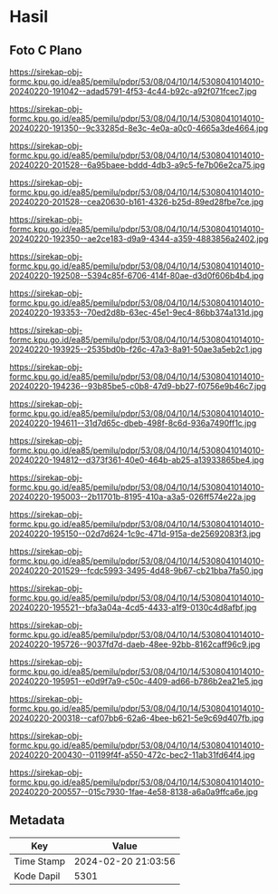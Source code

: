 # Hasil

## Foto C Plano

https://sirekap-obj-formc.kpu.go.id/ea85/pemilu/pdpr/53/08/04/10/14/5308041014010-20240220-191042--adad5791-4f53-4c44-b92c-a92f071fcec7.jpg

https://sirekap-obj-formc.kpu.go.id/ea85/pemilu/pdpr/53/08/04/10/14/5308041014010-20240220-191350--9c33285d-8e3c-4e0a-a0c0-4665a3de4664.jpg

https://sirekap-obj-formc.kpu.go.id/ea85/pemilu/pdpr/53/08/04/10/14/5308041014010-20240220-201528--6a95baee-bddd-4db3-a9c5-fe7b06e2ca75.jpg

https://sirekap-obj-formc.kpu.go.id/ea85/pemilu/pdpr/53/08/04/10/14/5308041014010-20240220-201528--cea20630-b161-4326-b25d-89ed28fbe7ce.jpg

https://sirekap-obj-formc.kpu.go.id/ea85/pemilu/pdpr/53/08/04/10/14/5308041014010-20240220-192350--ae2ce183-d9a9-4344-a359-4883856a2402.jpg

https://sirekap-obj-formc.kpu.go.id/ea85/pemilu/pdpr/53/08/04/10/14/5308041014010-20240220-192508--5394c85f-6706-414f-80ae-d3d0f606b4b4.jpg

https://sirekap-obj-formc.kpu.go.id/ea85/pemilu/pdpr/53/08/04/10/14/5308041014010-20240220-193353--70ed2d8b-63ec-45e1-9ec4-86bb374a131d.jpg

https://sirekap-obj-formc.kpu.go.id/ea85/pemilu/pdpr/53/08/04/10/14/5308041014010-20240220-193925--2535bd0b-f26c-47a3-8a91-50ae3a5eb2c1.jpg

https://sirekap-obj-formc.kpu.go.id/ea85/pemilu/pdpr/53/08/04/10/14/5308041014010-20240220-194236--93b85be5-c0b8-47d9-bb27-f0756e9b46c7.jpg

https://sirekap-obj-formc.kpu.go.id/ea85/pemilu/pdpr/53/08/04/10/14/5308041014010-20240220-194611--31d7d65c-dbeb-498f-8c6d-936a7490ff1c.jpg

https://sirekap-obj-formc.kpu.go.id/ea85/pemilu/pdpr/53/08/04/10/14/5308041014010-20240220-194812--d373f361-40e0-464b-ab25-a13933865be4.jpg

https://sirekap-obj-formc.kpu.go.id/ea85/pemilu/pdpr/53/08/04/10/14/5308041014010-20240220-195003--2b11701b-8195-410a-a3a5-026ff574e22a.jpg

https://sirekap-obj-formc.kpu.go.id/ea85/pemilu/pdpr/53/08/04/10/14/5308041014010-20240220-195150--02d7d624-1c9c-471d-915a-de25692083f3.jpg

https://sirekap-obj-formc.kpu.go.id/ea85/pemilu/pdpr/53/08/04/10/14/5308041014010-20240220-201529--fcdc5993-3495-4d48-9b67-cb21bba7fa50.jpg

https://sirekap-obj-formc.kpu.go.id/ea85/pemilu/pdpr/53/08/04/10/14/5308041014010-20240220-195521--bfa3a04a-4cd5-4433-a1f9-0130c4d8afbf.jpg

https://sirekap-obj-formc.kpu.go.id/ea85/pemilu/pdpr/53/08/04/10/14/5308041014010-20240220-195726--9037fd7d-daeb-48ee-92bb-8162caff96c9.jpg

https://sirekap-obj-formc.kpu.go.id/ea85/pemilu/pdpr/53/08/04/10/14/5308041014010-20240220-195951--e0d9f7a9-c50c-4409-ad66-b786b2ea21e5.jpg

https://sirekap-obj-formc.kpu.go.id/ea85/pemilu/pdpr/53/08/04/10/14/5308041014010-20240220-200318--caf07bb6-62a6-4bee-b621-5e9c69d407fb.jpg

https://sirekap-obj-formc.kpu.go.id/ea85/pemilu/pdpr/53/08/04/10/14/5308041014010-20240220-200430--01199f4f-a550-472c-bec2-11ab31fd64f4.jpg

https://sirekap-obj-formc.kpu.go.id/ea85/pemilu/pdpr/53/08/04/10/14/5308041014010-20240220-200557--015c7930-1fae-4e58-8138-a6a0a9ffca6e.jpg


## Metadata

| Key        | Value               |
| ---------- | ------------------- |
| Time Stamp | 2024-02-20 21:03:56 |
| Kode Dapil | 5301                |




